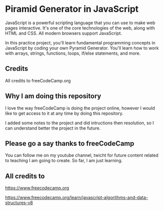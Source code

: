 # Piramid Generator in JavaScript

JavaScript is a powerful scripting language that you can use to make web pages interactive. It's one of the core technologies of the web, along with HTML and CSS. All modern browsers support JavaScript.

In this practice project, you'll learn fundamental programming concepts in JavaScript by coding your own Pyramid Generator. You'll learn how to work with arrays, strings, functions, loops, if/else statements, and more.

## Credits

All credits to freeCodeCamp.org

## Why I am doing this repository

I love the way freeCodeCamp is doing the project online, however I would like to get access to it at any time by doing this repository.

I added some notes to the project and did intructions then resolution, so I can understand better the project in the future.

## Please go a say thanks to freeCodeCamp

You can follow me on my youtube channel, twicht for future content related to teaching I am going to create. So far, I am just learning.

## All credits to

https://www.freecodecamp.org

https://www.freecodecamp.org/learn/javascript-algorithms-and-data-structures-v8
